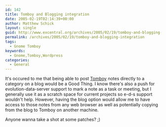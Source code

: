 ```yaml
---
id: 142
title: Tomboy and Blogging integration
date: 2005-02-19T02:14:39+00:00
author: Matthew Schick
layout: single
guid: http://www.excentral.org/archives/2005/02/19/tomboy-and-blogging-integration/
permalink: /archives/2005/02/19/tomboy-and-blogging-integration
tags:
  - Gnome Tomboy
keywords:
  - Gnome,Tomboy,Wordpress
categories:
  - General
---
```

It's occured to me that being able to post <a href="http://www.beatniksoftware.com/tomboy/">Tomboy</a> notes directly to a category on a blog would be a Good Thing.  I know there's also a push for evolution-data-server support to mark a note as a task or meeting, but I generally use it as a scratch space for current projects so e-d-s support wouldn't help.  However, having the blog option would allow me to have access to those notes from any web browser as well as potentially copying from the blog to Tomboy on another machine.

Anyone wanna take a shot at some patches? ;)